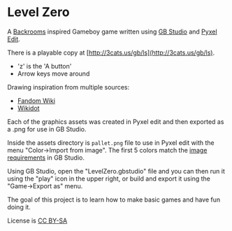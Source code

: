 # Level Zero

A [Backrooms](https://en.wikipedia.org/wiki/The_Backrooms) inspired Gameboy game written using [GB Studio](https://www.gbstudio.dev/) and [Pyxel Edit](https://pyxeledit.com/).

There is a playable copy at [http://3cats.us/gb/ls](http://3cats.us/gb/ls).
 * 'z' is the 'A button'
 * Arrow keys move around

Drawing inspiration from multiple sources:
 * [Fandom Wiki](https://backrooms.fandom.com/wiki/Backrooms_Wiki)
 * [Wikidot](http://backrooms-wiki.wikidot.com/)

Each of the graphics assets was created in Pyxel edit and then exported as a .png for use in GB Studio.

Inside the assets directory is `pallet.png` file to use in Pyxel edit with the menu "Color->Import from image".
The first 5 colors match the [image requirements](https://www.gbstudio.dev/docs/assets/sprites#image-requirements) in GB Studio.

Using GB Studio, open the "LevelZero.gbstudio" file and you can then run it using the "play" icon in the upper right, or build and export it using the "Game->Export as" menu.

The goal of this project is to learn how to make basic games and have fun doing it.



License is [CC BY-SA](https://creativecommons.org/licenses/by-sa/3.0/)